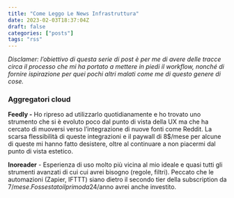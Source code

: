 ```yaml
---
title: "Come Leggo Le News Infrastruttura"
date: 2023-02-03T18:37:04Z
draft: false
categories: ["posts"]
tags: "rss"
---
```


*Disclamer: l’obiettivo di questa serie di post è per me di avere delle tracce circa il processo che mi ha portato a mettere in piedi il workflow, nonché di fornire ispirazione per quei pochi altri malati come me di questo genere di cose.* 

### Aggregatori cloud

**Feedly -** Ho ripreso ad utilizzarlo quotidianamente e ho trovato uno strumento che si è evoluto poco dal punto di vista della UX ma che ha cercato di muoversi verso l’integrazione di nuove fonti come Reddit. La scarsa flessibilità di queste integrazioni e il paywall di 8$/mese per alcune di queste mi hanno fatto desistere, oltre al continuare a non piacermi dal punto di vista estetico.

**Inoreader** - Esperienza di uso molto più vicina al mio ideale e quasi tutti gli strumenti avanzati di cui cui avrei bisogno (regole, filtri). Peccato che le automazioni (Zapier, IFTTT) siano dietro il secondo tier della subscription da 7$/mese. Fosse stato il primo da 24$/anno avrei anche investito.
